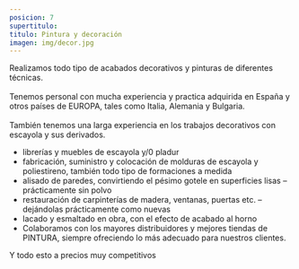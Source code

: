 ```yaml
---
posicion: 7
supertitulo: 
titulo: Pintura y decoración
imagen: img/decor.jpg
---
```

Realizamos todo tipo de acabados decorativos y pinturas de diferentes técnicas.
<br><br>
Tenemos personal con mucha experiencia y practica adquirida en España y otros países de EUROPA, tales como Italia, Alemania y Bulgaria.
<br><br>
También tenemos una larga experiencia en los trabajos decorativos con escayola y sus derivados.
<ul>
	<li>librerías y muebles de escayola y/0 pladur</li>
	<li>fabricación, suministro y colocación de molduras de escayola y poliestireno, también todo tipo de formaciones a medida</li>
	<li>alisado de paredes, convirtiendo el pésimo gotele en superficies lisas – prácticamente sin polvo</li>
	<li>restauración de carpinterías de madera, ventanas, puertas etc. – dejándolas prácticamente como nuevas</li>
	<li>lacado y esmaltado en obra, con el efecto de acabado al horno</li>
	<li>Colaboramos con los mayores distribuidores y mejores tiendas de PINTURA, siempre ofreciendo lo más adecuado para nuestros clientes.</li>
</ul>
Y todo esto a precios muy competitivos